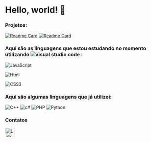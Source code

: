 # Hello, world! 👋

### Projetos:

[![Readme Card](https://github-readme-stats.vercel.app/api/pin/?username=PedroEdu9&repo=pedroedu9.github.io)](https://github.com/PedroEdu9/PedroEdu9.github.io)
[![Readme Card](https://github-readme-stats.vercel.app/api/pin/?username=PedroEdu9&repo=pokedexJS)](https://github.com/PedroEdu9/pokedexJS)


### Aqui são as linguagens que estou estudando no momento utilizando ![visual studio code](https://img.shields.io/badge/Visual_Studio_Code-0078D4?style=for-the-badge&logo=visual%20studio%20code&logoColor=white) :


![JavaScript](https://img.shields.io/badge/JavaScript-323330?style=for-the-badge&logo=javascript&logoColor=F7DF1E)

![Html](https://img.shields.io/badge/HTML5-E34F26?style=for-the-badge&logo=html5&logoColor=white)

![CSS3](https://img.shields.io/badge/CSS3-1572B6?style=for-the-badge&logo=css3&logoColor=white)

### Aqui são algumas linguagens que já utilizei:

![C++](https://img.shields.io/badge/C%2B%2B-00599C?style=for-the-badge&logo=c%2B%2B&logoColor=white)
![c#](https://img.shields.io/badge/C%23-239120?style=for-the-badge&logo=c-sharp&logoColor=white)
![PHP](https://img.shields.io/badge/PHP-777BB4?style=for-the-badge&logo=php&logoColor=white)
![Python](https://img.shields.io/badge/Python-FFD43B?style=for-the-badge&logo=python&logoColor=blue)

### Contatos
[<img src='https://img.shields.io/badge/LinkedIn-0077B5?style=for-the-badge&logo=linkedin&logoColor=white' alt='Linkedin' height='30'>](https://www.linkedin.com/in/pedroeduardo9/)

